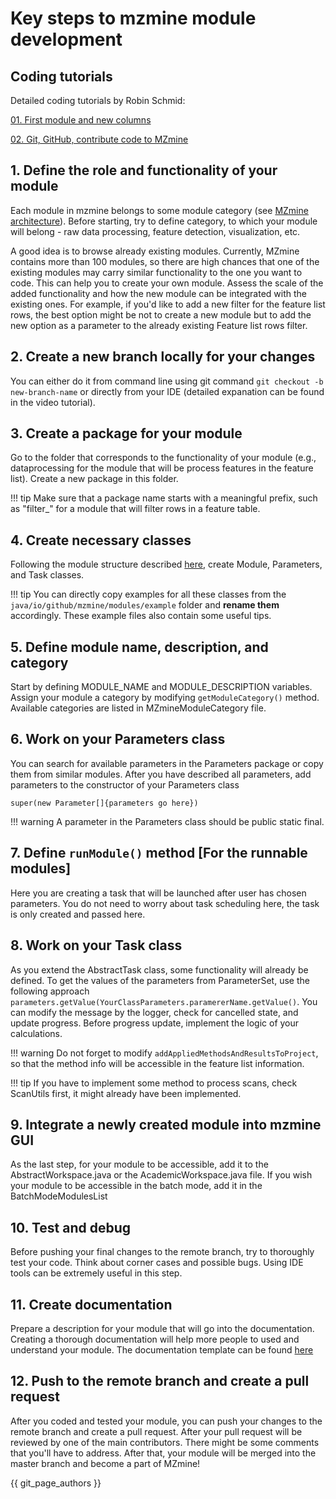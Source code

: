 # **Key steps to mzmine module development**

## Coding tutorials

Detailed coding tutorials by Robin Schmid:

[01. First module and new columns](https://www.youtube.com/watch?v=T02H4rwyCvk&list=PL4L2Xw5k8ITzQEq677w-UicporguCgAt3&ab_channel=RobinSchmid)

[02. Git, GitHub, contribute code to MZmine](https://www.youtube.com/watch?v=tTJSoxw8fjU&ab_channel=RobinSchmid)

## **1. Define the role and functionality of your module**

Each module in mzmine belongs to some module category (see [MZmine architecture](general_structure.md)). Before starting, try to define category, to which your module will belong - raw data processing, feature detection, visualization, etc.

A good idea is to browse already existing modules. Currently, MZmine contains more than 100 modules, so there are high chances that one of the existing modules may carry similar functionality to the one you want to code. This can help you to create your own module. Assess the scale of the added functionality and how the new module can be integrated with the existing ones.
For example, if you'd like to add a new filter for the feature list rows, the best option might be not to create a new module but to add the new option as a parameter to the already existing Feature list rows filter.

## **2. Create a new branch locally for your changes**

You can either do it from command line using git command `git checkout -b new-branch-name` or directly from your IDE (detailed expanation can be found in the video tutorial).

## **3. Create a package for your module**

Go to the folder that corresponds to the functionality of your module (e.g., dataprocessing for the module that will be process features in the feature list). Create a new package in this folder. 

!!! tip
     Make sure that a package name starts with a meaningful prefix, such as "filter_" for a module that will filter rows in a feature table.

## **4. Create necessary classes**

Following the module structure described [here](general_structure.md), create Module, Parameters, and Task classes.

!!! tip
You can directly copy examples for all these classes from the `java/io/github/mzmine/modules/example` folder and **rename them** accordingly. These example files also contain some useful tips.

## **5. Define module name, description, and category**

Start by defining MODULE_NAME and MODULE_DESCRIPTION variables. Assign your module a category by modifying `getModuleCategory()` method. Available categories are listed in MZmineModuleCategory file.

## **6. Work on your Parameters class**

You can search for available parameters in the Parameters package or copy them from similar modules. 
After you have described all parameters, add parameters to the constructor of your Parameters class 

`super(new Parameter[]{parameters go here})`

!!! warning 
 A parameter in the Parameters class should be public static final. 

## **7. Define `runModule()` method [For the runnable modules]**

Here you are creating a task that will be launched after user has chosen parameters. You do not need to worry about task scheduling here, the task is only created and passed here.

## **8. Work on your Task class**

As you extend the AbstractTask class, some functionality will already be defined. To get the values of the parameters from ParameterSet, use the following approach `parameters.getValue(YourClassParameters.paramererName.getValue()`. 
You can modify the message by the logger, check for cancelled state, and update progress. Before progress update, implement the logic of your calculations. 

!!! warning 
     Do not forget to modify `addAppliedMethodsAndResultsToProject`, so that the method info will be accessible in the feature list information.

!!! tip 
    If you have to implement some method to process scans, check ScanUtils first, it might already have been implemented.


## **9. Integrate a newly created module into mzmine GUI**

As the last step, for your module to be accessible, add it to the AbstractWorkspace.java or the AcademicWorkspace.java file. If you wish your module to be accessible in the batch mode, add it in the BatchModeModulesList

## **10. Test and debug**

Before pushing your final changes to the remote branch, try to thoroughly test your code. Think about corner cases and possible bugs. Using IDE tools can be extremely useful in this step.

## **11. Create documentation**

Prepare a description for your module that will go into the documentation. Creating a thorough documentation will help more people to used and understand your module. The documentation template can be found [here](../contribute_docu_template.md)

## **12. Push to the remote branch and create a pull request**

After you coded and tested your module, you can push your changes to the remote branch and create a pull request. After your pull request will be reviewed by one of the main contributors. There might be some comments that you'll have to address. After that, your module will be merged into the master branch and become a part of MZmine!

[//]: # (TODO Add more details here)

{{ git_page_authors }}

